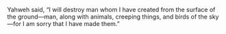 Yahweh said, “I will destroy man whom I have created from the surface of the ground—man, along with animals, creeping things, and birds of the sky—for I am sorry that I have made them.”